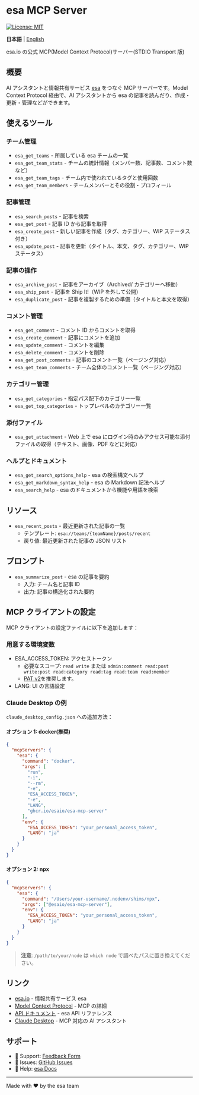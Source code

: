 # esa MCP Server

[![License: MIT](https://img.shields.io/badge/License-MIT-yellow.svg)](https://opensource.org/licenses/MIT)

**日本語** | [English](README.en.md)

esa.io の公式 MCP(Model Context Protocol)サーバー(STDIO Transport 版)

## 概要

AI アシスタントと情報共有サービス [esa](https://esa.io) をつなぐ MCP サーバーです。Model Context Protocol 経由で、AI アシスタントから esa の記事を読んだり、作成・更新・管理などができます。

## 使えるツール

### チーム管理

- `esa_get_teams` - 所属している esa チームの一覧
- `esa_get_team_stats` - チームの統計情報（メンバー数、記事数、コメント数など）
- `esa_get_team_tags` - チーム内で使われているタグと使用回数
- `esa_get_team_members` - チームメンバーとその役割・プロフィール

### 記事管理

- `esa_search_posts` - 記事を検索
- `esa_get_post` - 記事 ID から記事を取得
- `esa_create_post` - 新しい記事を作成（タグ、カテゴリー、WIP ステータス付き）
- `esa_update_post` - 記事を更新（タイトル、本文、タグ、カテゴリー、WIP ステータス）

### 記事の操作

- `esa_archive_post` - 記事をアーカイブ（Archived/ カテゴリーへ移動）
- `esa_ship_post` - 記事を Ship It!（WIP を外して公開）
- `esa_duplicate_post` - 記事を複製するための準備（タイトルと本文を取得）

### コメント管理

- `esa_get_comment` - コメント ID からコメントを取得
- `esa_create_comment` - 記事にコメントを追加
- `esa_update_comment` - コメントを編集
- `esa_delete_comment` - コメントを削除
- `esa_get_post_comments` - 記事のコメント一覧（ページング対応）
- `esa_get_team_comments` - チーム全体のコメント一覧（ページング対応）

### カテゴリー管理

- `esa_get_categories` - 指定パス配下のカテゴリー一覧
- `esa_get_top_categories` - トップレベルのカテゴリー一覧

### 添付ファイル

- `esa_get_attachment` - Web 上で esa にログイン時のみアクセス可能な添付ファイルの取得（テキスト、画像、PDF などに対応）

### ヘルプとドキュメント

- `esa_get_search_options_help` - esa の検索構文ヘルプ
- `esa_get_markdown_syntax_help` - esa の Markdown 記法ヘルプ
- `esa_search_help` - esa のドキュメントから機能や用語を検索

## リソース

- `esa_recent_posts` - 最近更新された記事の一覧
  - テンプレート: `esa://teams/{teamName}/posts/recent`
  - 戻り値: 最近更新された記事の JSON リスト

## プロンプト

- `esa_summarize_post` - esa の記事を要約
  - 入力: チーム名と記事 ID
  - 出力: 記事の構造化された要約

## MCP クライアントの設定

MCP クライアントの設定ファイルに以下を追加します：

### 用意する環境変数

- ESA_ACCESS_TOKEN: アクセストークン
  - 必要なスコープ: `read write` または `admin:comment read:post write:post read:category read:tag read:team read:member`
  - [PAT v2](https://docs.esa.io/posts/559)を推奨します。
- LANG: UI の言語設定

### Claude Desktop の例

`claude_desktop_config.json` への追加方法：

#### オプション 1: docker(推奨)

```json
{
  "mcpServers": {
    "esa": {
      "command": "docker",
      "args": [
        "run",
        "-i",
        "--rm",
        "-e",
        "ESA_ACCESS_TOKEN",
        "-e",
        "LANG",
        "ghcr.io/esaio/esa-mcp-server"
      ],
      "env": {
        "ESA_ACCESS_TOKEN": "your_personal_access_token",
        "LANG": "ja"
      }
    }
  }
}
```

#### オプション 2: npx

```json
{
  "mcpServers": {
    "esa": {
      "command": "/Users/your-username/.nodenv/shims/npx",
      "args": ["@esaio/esa-mcp-server"],
      "env": {
        "ESA_ACCESS_TOKEN": "your_personal_access_token",
        "LANG": "ja"
      }
    }
  }
}
```

> **注意**: `/path/to/your/node` は `which node` で調べたパスに置き換えてください。

## リンク

- [esa.io](https://esa.io) - 情報共有サービス esa
- [Model Context Protocol](https://modelcontextprotocol.io) - MCP の詳細
- [API ドキュメント](https://docs.esa.io/posts/102) - esa API リファレンス
- [Claude Desktop](https://claude.ai/download) - MCP 対応の AI アシスタント

## サポート

- 📧 Support: [Feedback Form](https://esa.io/feedbacks/new)
- 🐛 Issues: [GitHub Issues](https://github.com/esaio/esa-mcp-server/issues)
- 📖 Help: [esa Docs](https://docs.esa.io)

---

Made with ❤️ by the esa team
